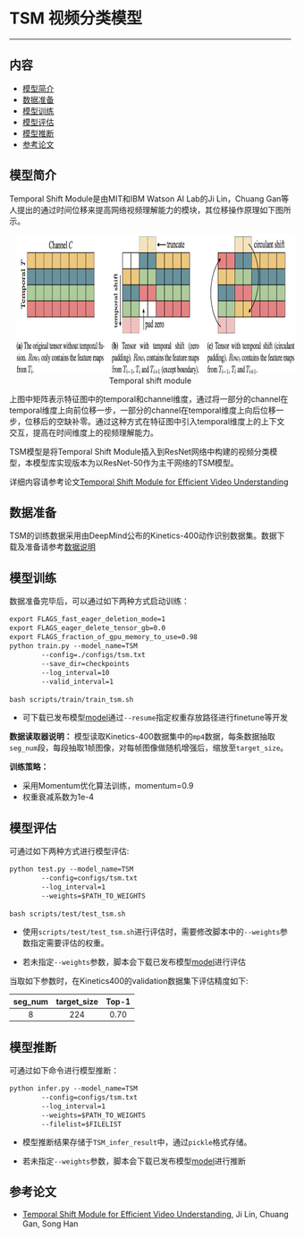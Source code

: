# TSM 视频分类模型

---
## 内容

- [模型简介](#模型简介)
- [数据准备](#数据准备)
- [模型训练](#模型训练)
- [模型评估](#模型评估)
- [模型推断](#模型推断)
- [参考论文](#参考论文)


## 模型简介

Temporal Shift Module是由MIT和IBM Watson AI Lab的Ji Lin，Chuang Gan等人提出的通过时间位移来提高网络视频理解能力的模块，其位移操作原理如下图所示。

<p align="center">
<img src="../../images/temporal_shift.png" height=250 width=800 hspace='10'/> <br />
Temporal shift module
</p>

上图中矩阵表示特征图中的temporal和channel维度，通过将一部分的channel在temporal维度上向前位移一步，一部分的channel在temporal维度上向后位移一步，位移后的空缺补零。通过这种方式在特征图中引入temporal维度上的上下文交互，提高在时间维度上的视频理解能力。

TSM模型是将Temporal Shift Module插入到ResNet网络中构建的视频分类模型，本模型库实现版本为以ResNet-50作为主干网络的TSM模型。

详细内容请参考论文[Temporal Shift Module for Efficient Video Understanding](https://arxiv.org/abs/1811.08383v1)

## 数据准备

TSM的训练数据采用由DeepMind公布的Kinetics-400动作识别数据集。数据下载及准备请参考[数据说明](../../dataset/README.md)

## 模型训练

数据准备完毕后，可以通过如下两种方式启动训练：

    export FLAGS_fast_eager_deletion_mode=1
    export FLAGS_eager_delete_tensor_gb=0.0
    export FLAGS_fraction_of_gpu_memory_to_use=0.98
    python train.py --model_name=TSM
            --config=./configs/tsm.txt
            --save_dir=checkpoints
            --log_interval=10
            --valid_interval=1

    bash scripts/train/train_tsm.sh

- 可下载已发布模型[model](https://paddlemodels.bj.bcebos.com/video_classification/tsm_kinetics.tar.gz)通过`--resume`指定权重存放路径进行finetune等开发

**数据读取器说明：** 模型读取Kinetics-400数据集中的`mp4`数据，每条数据抽取`seg_num`段，每段抽取1帧图像，对每帧图像做随机增强后，缩放至`target_size`。

**训练策略：**

*  采用Momentum优化算法训练，momentum=0.9
*  权重衰减系数为1e-4

## 模型评估

可通过如下两种方式进行模型评估:

    python test.py --model_name=TSM
            --config=configs/tsm.txt
            --log_interval=1
            --weights=$PATH_TO_WEIGHTS

    bash scripts/test/test_tsm.sh

- 使用`scripts/test/test_tsm.sh`进行评估时，需要修改脚本中的`--weights`参数指定需要评估的权重。

- 若未指定`--weights`参数，脚本会下载已发布模型[model](https://paddlemodels.bj.bcebos.com/video_classification/tsm_kinetics.tar.gz)进行评估

当取如下参数时，在Kinetics400的validation数据集下评估精度如下:

| seg\_num | target\_size | Top-1 |
| :------: | :----------: | :----: |
| 8 | 224 | 0.70 |

## 模型推断

可通过如下命令进行模型推断：

    python infer.py --model_name=TSM
            --config=configs/tsm.txt
            --log_interval=1
            --weights=$PATH_TO_WEIGHTS
            --filelist=$FILELIST

- 模型推断结果存储于`TSM_infer_result`中，通过`pickle`格式存储。

- 若未指定`--weights`参数，脚本会下载已发布模型[model](https://paddlemodels.bj.bcebos.com/video_classification/tsm_kinetics.tar.gz)进行推断

## 参考论文

- [Temporal Shift Module for Efficient Video Understanding](https://arxiv.org/abs/1811.08383v1), Ji Lin, Chuang Gan, Song Han
